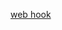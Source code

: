 

[web hook]('https://docs.tosspayments.com/resources/glossary/webhook#%EC%9B%B9%ED%9B%85%EA%B3%BC-api-%ED%8F%B4%EB%A7%81%EC%9D%98-%EC%B0%A8%EC%9D%B4%EC%A0%90')